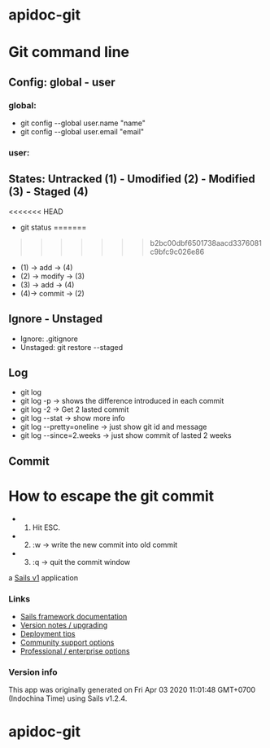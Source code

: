 # apidoc-git

# Git command line

## Config: global - user
### global:
+ git config --global user.name "name"
+ git config --global user.email "email"
### user:

## States: Untracked (1) - Umodified (2) - Modified (3) - Staged (4)
<<<<<<< HEAD
+ git status
=======
>>>>>>> b2bc00dbf6501738aacd3376081c9bfc9c026e86
+ (1) -> add -> (4) 
+ (2) -> modify -> (3)
+ (3) -> add -> (4)
+ (4)-> commit -> (2)

## Ignore - Unstaged
+ Ignore: .gitignore
+ Unstaged: git restore --staged <file>

## Log
+ git log
+ git log -p -> shows the difference introduced in each commit
+ git log -2 -> Get 2 lasted commit
+ git log --stat -> show more info
+ git log --pretty=oneline -> just show git id and message
+ git log --since=2.weeks -> just show commit of lasted 2 weeks

## Commit

# How to escape the git commit
+ 1. Hit ESC.
+ 2. :w -> write the new commit into old commit
+ 3. :q -> quit the commit window

a [Sails v1](https://sailsjs.com) application


### Links

+ [Sails framework documentation](https://sailsjs.com/get-started)
+ [Version notes / upgrading](https://sailsjs.com/documentation/upgrading)
+ [Deployment tips](https://sailsjs.com/documentation/concepts/deployment)
+ [Community support options](https://sailsjs.com/support)
+ [Professional / enterprise options](https://sailsjs.com/enterprise)


### Version info

This app was originally generated on Fri Apr 03 2020 11:01:48 GMT+0700 (Indochina Time) using Sails v1.2.4.

<!-- Internally, Sails used [`sails-generate@1.16.13`](https://github.com/balderdashy/sails-generate/tree/v1.16.13/lib/core-generators/new). -->



<!--
Note:  Generators are usually run using the globally-installed `sails` CLI (command-line interface).  This CLI version is _environment-specific_ rather than app-specific, thus over time, as a project's dependencies are upgraded or the project is worked on by different developers on different computers using different versions of Node.js, the Sails dependency in its package.json file may differ from the globally-installed Sails CLI release it was originally generated with.  (Be sure to always check out the relevant [upgrading guides](https://sailsjs.com/upgrading) before upgrading the version of Sails used by your app.  If you're stuck, [get help here](https://sailsjs.com/support).)
-->

# apidoc-git
